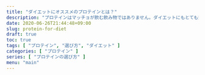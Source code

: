 ```yaml
---
title: "ダイエットにオススメのプロテインとは？"
description: "プロテインはマッチョが飲む飲み物ではありません。ダイエットにもとても効果的です。とはいえ何を飲めばいいか分からないという方に向けて、ダイエットにオススメのプロテインについて解説しようと思います。"
date: 2020-06-26T21:44:48+09:00
slug: protein-for-diet
draft: true
toc: true
tags: [ "プロテイン", "選び方", "ダイエット" ]
categories: [ "プロテイン" ]
series: [ "プロテインの選び方" ]
menu: "main"
---
```

